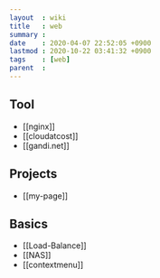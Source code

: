 ```yaml
---
layout  : wiki
title   : web
summary :
date    : 2020-04-07 22:52:05 +0900
lastmod : 2020-10-22 03:41:32 +0900
tags    : [web]
parent  :
---
```


## Tool
 * [[nginx]]
 * [[cloudatcost]]
 * [[gandi.net]]

## Projects
 * [[my-page]]

## Basics
 * [[Load-Balance]]
 * [[NAS]]
 * [[contextmenu]]
